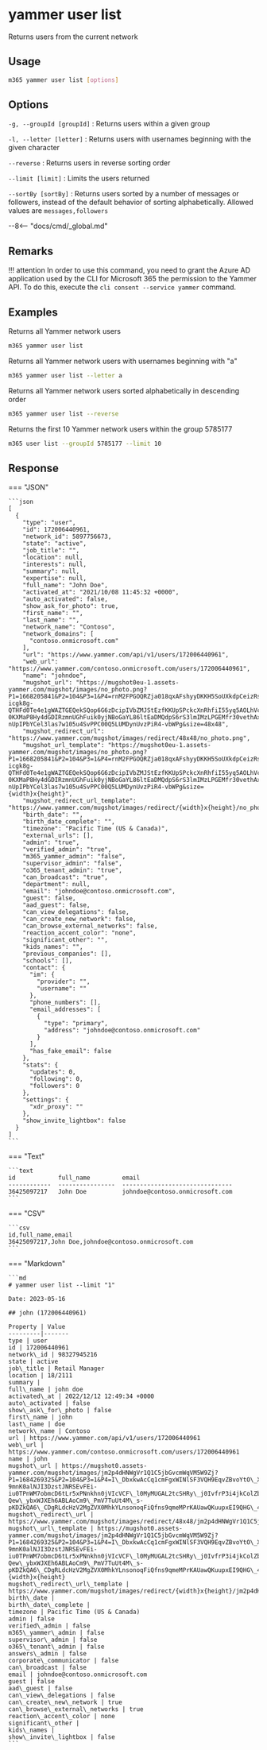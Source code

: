 # yammer user list

Returns users from the current network

## Usage

```sh
m365 yammer user list [options]
```

## Options

`-g, --groupId [groupId]`
: Returns users within a given group

`-l, --letter [letter]`
: Returns users with usernames beginning with the given character

`--reverse`
: Returns users in reverse sorting order

`--limit [limit]`
: Limits the users returned

`--sortBy [sortBy]`
: Returns users sorted by a number of messages or followers, instead of the default behavior of sorting alphabetically. Allowed values are `messages,followers`

--8<-- "docs/cmd/_global.md"

## Remarks

!!! attention
    In order to use this command, you need to grant the Azure AD application used by the CLI for Microsoft 365 the permission to the Yammer API. To do this, execute the `cli consent --service yammer` command.

## Examples
  
Returns all Yammer network users

```sh
m365 yammer user list
```

Returns all Yammer network users with usernames beginning with "a"

```sh
m365 yammer user list --letter a
```

Returns all Yammer network users sorted alphabetically in descending order

```sh
m365 yammer user list --reverse
```

Returns the first 10 Yammer network users within the group 5785177

```sh
m365 user list --groupId 5785177 --limit 10
```

## Response

=== "JSON"

    ```json
    [
      {
        "type": "user",
        "id": 172006440961,
        "network_id": 5897756673,
        "state": "active",
        "job_title": "",
        "location": null,
        "interests": null,
        "summary": null,
        "expertise": null,
        "full_name": "John Doe",
        "activated_at": "2021/10/08 11:45:32 +0000",
        "auto_activated": false,
        "show_ask_for_photo": true,
        "first_name": "",
        "last_name": "",
        "network_name": "Contoso",
        "network_domains": [
          "contoso.onmicrosoft.com"
        ],
        "url": "https://www.yammer.com/api/v1/users/172006440961",
        "web_url": "https://www.yammer.com/contoso.onmicrosoft.com/users/172006440961",
        "name": "johndoe",
        "mugshot_url": "https://mugshot0eu-1.assets-yammer.com/mugshot/images/no_photo.png?P1=1668205841&P2=104&P3=1&P4=rnM2FPGOQRZja018qxAFshyyDKKH5SoUXkdpCeizRsdD7Ggb9sLSsdEaq-icgk8g-QTHFd0Te4e1gWAZTGEQekSQop6G6zDcipIVbZMJStEzfKKUpSPckcXnRhfiI55yq5AOLhVcH2PP_ZBFF-0KXMaP8Hy4dGDIRzmnUGhFuik0yjNBoGaYL86ltEaDMQdpS6rS3lmIMzLPGEMfr30vethAxRT7SKBbNYxZ9iPxO6TY26cYCfv0VyyMQkGGviPU4__EVjOoklhD_AqFGFGHtRTcsafpKOxCE70Z-nUpIPbYCel3las7w105u4SvPPC00Q5LUMDynUvzPiR4-vbWPg&size=48x48",
        "mugshot_redirect_url": "https://www.yammer.com/mugshot/images/redirect/48x48/no_photo.png",
        "mugshot_url_template": "https://mugshot0eu-1.assets-yammer.com/mugshot/images/no_photo.png?P1=1668205841&P2=104&P3=1&P4=rnM2FPGOQRZja018qxAFshyyDKKH5SoUXkdpCeizRsdD7Ggb9sLSsdEaq-icgk8g-QTHFd0Te4e1gWAZTGEQekSQop6G6zDcipIVbZMJStEzfKKUpSPckcXnRhfiI55yq5AOLhVcH2PP_ZBFF-0KXMaP8Hy4dGDIRzmnUGhFuik0yjNBoGaYL86ltEaDMQdpS6rS3lmIMzLPGEMfr30vethAxRT7SKBbNYxZ9iPxO6TY26cYCfv0VyyMQkGGviPU4__EVjOoklhD_AqFGFGHtRTcsafpKOxCE70Z-nUpIPbYCel3las7w105u4SvPPC00Q5LUMDynUvzPiR4-vbWPg&size={width}x{height}",
        "mugshot_redirect_url_template": "https://www.yammer.com/mugshot/images/redirect/{width}x{height}/no_photo.png",
        "birth_date": "",
        "birth_date_complete": "",
        "timezone": "Pacific Time (US & Canada)",
        "external_urls": [],
        "admin": "true",
        "verified_admin": "true",
        "m365_yammer_admin": "false",
        "supervisor_admin": "false",
        "o365_tenant_admin": "true",
        "can_broadcast": "true",
        "department": null,
        "email": "johndoe@contoso.onmicrosoft.com",
        "guest": false,
        "aad_guest": false,
        "can_view_delegations": false,
        "can_create_new_network": false,
        "can_browse_external_networks": false,
        "reaction_accent_color": "none",
        "significant_other": "",
        "kids_names": "",
        "previous_companies": [],
        "schools": [],
        "contact": {
          "im": {
            "provider": "",
            "username": ""
          },
          "phone_numbers": [],
          "email_addresses": [
            {
              "type": "primary",
              "address": "johndoe@contoso.onmicrosoft.com"
            }
          ],
          "has_fake_email": false
        },
        "stats": {
          "updates": 0,
          "following": 0,
          "followers": 0
        },
        "settings": {
          "xdr_proxy": ""
        },
        "show_invite_lightbox": false
      }
    ]
    ```

=== "Text"

    ```text
    id            full_name         email
    ------------  ----------------  -------------------------------
    36425097217   John Doe          johndoe@contoso.onmicrosoft.com
    ```

=== "CSV"

    ```csv
    id,full_name,email
    36425097217,John Doe,johndoe@contoso.onmicrosoft.com
    ```

=== "Markdown"

    ```md
    # yammer user list --limit "1"

    Date: 2023-05-16

    ## john (172006440961)

    Property | Value
    ---------|-------
    type | user
    id | 172006440961
    network\_id | 98327945216
    state | active
    job\_title | Retail Manager
    location | 18/2111
    summary |
    full\_name | john doe
    activated\_at | 2022/12/12 12:49:34 +0000
    auto\_activated | false
    show\_ask\_for\_photo | false
    first\_name | john
    last\_name | doe
    network\_name | Contoso
    url | https://www.yammer.com/api/v1/users/172006440961
    web\_url | https://www.yammer.com/contoso.onmicrosoft.com/users/172006440961
    name | john
    mugshot\_url | https://mugshot0.assets-yammer.com/mugshot/images/jm2p4dHNWgVr1Q1C5jbGvcmWqVM5W9Zj?P1=1684269325&P2=104&P3=1&P4=I\_DbxkwAcCq1cmFgxWINlSF3VQH9EqvZBvoYtO\_XqC4T0mboYO6i381CGmffkQvNAbhjlAn1u9uFg-9mnK0alNJI3DzstJNRSEvFEi-iu0TPnWM7obmcD6tLr5xPNnkhn0jVIcVCF\_l0MyMUGAL2tcSHRy\_j0IvfrP3i4jkColZbiYmng\_4QseJC5y1G9fFn7mpPt2LN7-Qew\_ybxWJXEh6ABLAoCm9\_PmV7TuUt4M\_s-pKDZkQA6\_CDgRLdcHzV2MgZVX0MhkYLnsonoqFiQfns9qmeMPrKAUawQKuupxEI9QHG\_4\_T\_Ncp5OfYXGQXmZt3L5OhAlk2SpoYhdBYtQ&size=48x48
    mugshot\_redirect\_url | https://www.yammer.com/mugshot/images/redirect/48x48/jm2p4dHNWgVr1Q1C5jbGvcmWqVM5W9Zj
    mugshot\_url\_template | https://mugshot0.assets-yammer.com/mugshot/images/jm2p4dHNWgVr1Q1C5jbGvcmWqVM5W9Zj?P1=1684269325&P2=104&P3=1&P4=I\_DbxkwAcCq1cmFgxWINlSF3VQH9EqvZBvoYtO\_XqC4T0mboYO6i381CGmffkQvNAbhjlAn1u9uFg-9mnK0alNJI3DzstJNRSEvFEi-iu0TPnWM7obmcD6tLr5xPNnkhn0jVIcVCF\_l0MyMUGAL2tcSHRy\_j0IvfrP3i4jkColZbiYmng\_4QseJC5y1G9fFn7mpPt2LN7-Qew\_ybxWJXEh6ABLAoCm9\_PmV7TuUt4M\_s-pKDZkQA6\_CDgRLdcHzV2MgZVX0MhkYLnsonoqFiQfns9qmeMPrKAUawQKuupxEI9QHG\_4\_T\_Ncp5OfYXGQXmZt3L5OhAlk2SpoYhdBYtQ&size={width}x{height}
    mugshot\_redirect\_url\_template | https://www.yammer.com/mugshot/images/redirect/{width}x{height}/jm2p4dHNWgVr1Q1C5jbGvcmWqVM5W9Zj
    birth\_date |
    birth\_date\_complete |
    timezone | Pacific Time (US & Canada)
    admin | false
    verified\_admin | false
    m365\_yammer\_admin | false
    supervisor\_admin | false
    o365\_tenant\_admin | false
    answers\_admin | false
    corporate\_communicator | false
    can\_broadcast | false
    email | johndoe@contoso.onmicrosoft.com
    guest | false
    aad\_guest | false
    can\_view\_delegations | false
    can\_create\_new\_network | true
    can\_browse\_external\_networks | true
    reaction\_accent\_color | none
    significant\_other |
    kids\_names |
    show\_invite\_lightbox | false
    ```
